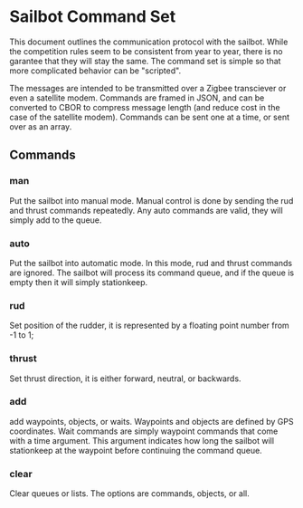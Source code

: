 # Sailbot Command Set

This document outlines the communication protocol with the sailbot. While the
competition rules seem to be consistent from year to year, there is no garantee
that they will stay the same. The command set is simple so that more complicated
behavior can be "scripted". 

The messages are intended to be transmitted over a Zigbee transciever or even a
satellite modem. Commands are framed in JSON, and can be converted to CBOR to
compress message length (and reduce cost in the case of the satellite modem).
Commands can be sent one at a time, or sent over as an array.

## Commands

### man

Put the sailbot into manual mode. Manual control is done by sending the rud and
thrust commands repeatedly. Any auto commands are valid, they will simply add to
the queue.

### auto

Put the sailbot into automatic mode. In this mode, rud and thrust commands are
ignored. The sailbot will process its command queue, and if the queue is empty
then it will simply stationkeep.

### rud

Set position of the rudder, it is represented by a floating point number from -1
to 1;

### thrust

Set thrust direction, it is either forward, neutral, or backwards.

### add

add waypoints, objects, or waits. Waypoints and objects are defined by GPS
coordinates. Wait commands are simply waypoint commands that come with a time
argument. This argument indicates how long the sailbot will stationkeep at the
waypoint before continuing the command queue.

### clear

Clear queues or lists. The options are commands, objects, or all.
